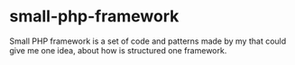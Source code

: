 # small-php-framework
Small PHP framework is a set of code and patterns made by my that could give me one idea, about how is structured one framework.
